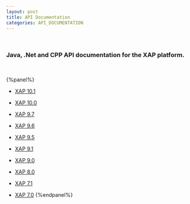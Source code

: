 ```yaml
---
layout: post
title: API Documentation
categories: API_DOCUMENTATION
---
```


<br>

### Java, .Net and CPP API documentation for the XAP platform.

<br>

{%panel%}
- [XAP 10.1](./xap-10.1.html)

- [XAP 10.0](./xap-10.0.html)

- [XAP 9.7](./xap-9.7.html)

- [XAP 9.6](./xap-96.html)

- [XAP 9.5](./xap-95.html)

- [XAP 9.1](./xap-91.html)

- [XAP 9.0](./xap-90.html)

- [XAP 8.0](./xap-80.html)

- [XAP 7.1](./xap-71.html)

- [XAP 7.0](./xap-70.html)
{%endpanel%}

